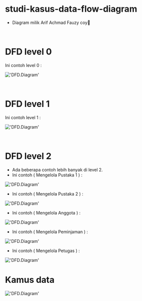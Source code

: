 # studi-kasus-data-flow-diagram

* Diagram milik Arif Achmad Fauzy coy🗿

<br>

# DFD level 0
Ini contoh level 0 :

!['DFD.Diagram'](https://g.top4top.io/p_2600t208c1.png)

<br>

# DFD level 1
Ini contoh level 1 :

!['DFD.Diagram'](https://a.top4top.io/p_26009aun31.png)

<br>

# DFD level 2
* Ada beberapa contoh lebih banyak di level 2.
* Ini contoh ( Mengelola Pustaka 1 ) :

!['DFD.Diagram']()

* Ini contoh ( Mengelola Pustaka 2 ) :

!['DFD.Diagram']()

* Ini contoh ( Mengelola Anggota ) :

!['DFD.Diagram']()

* Ini contoh ( Mengelola Peminjaman ) :

!['DFD.Diagram']()

* Ini contoh ( Mengelola Petugas ) :

!['DFD.Diagram']()
 
# Kamus data

!['DFD.Diagram']()
